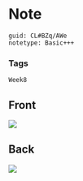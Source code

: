 # Note
```
guid: CL#BZq/AWe
notetype: Basic+++
```

### Tags
```
Week8
```

## Front
<img src="paste-12874f42f99c67462907afe936b8119c41d45c77.jpg">

## Back
<img src="paste-d4b560783d7e3769a60905e279f0afc096b61f8f.jpg">
